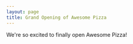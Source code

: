 ```yaml
---
layout: page
title: Grand Opening of Awesome Pizza
---
```


We're so excited to finally open Awesome Pizza!